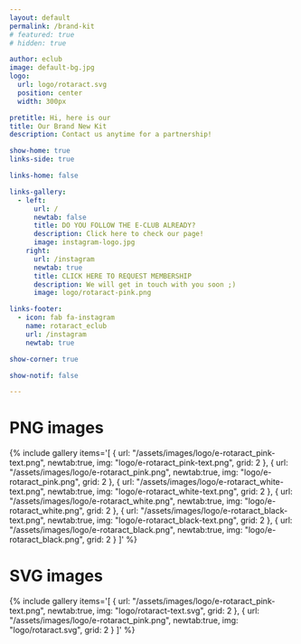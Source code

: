 ```yaml
---
layout: default
permalink: /brand-kit
# featured: true
# hidden: true

author: eclub
image: default-bg.jpg
logo:
  url: logo/rotaract.svg
  position: center
  width: 300px

pretitle: Hi, here is our
title: Our Brand New Kit
description: Contact us anytime for a partnership!

show-home: true
links-side: true

links-home: false

links-gallery:
  - left:
      url: /
      newtab: false
      title: DO YOU FOLLOW THE E-CLUB ALREADY?
      description: Click here to check our page!
      image: instagram-logo.jpg
    right:
      url: /instagram
      newtab: true
      title: CLICK HERE TO REQUEST MEMBERSHIP
      description: We will get in touch with you soon ;)
      image: logo/rotaract-pink.png

links-footer:
  - icon: fab fa-instagram
    name: rotaract_eclub
    url: /instagram
    newtab: true

show-corner: true

show-notif: false

---
```


# PNG images

{% include gallery
  items='[
    { url: "/assets/images/logo/e-rotaract_pink-text.png", newtab:true, img: "logo/e-rotaract_pink-text.png", grid: 2 },
    { url: "/assets/images/logo/e-rotaract_pink.png", newtab:true, img: "logo/e-rotaract_pink.png", grid: 2 },
    { url: "/assets/images/logo/e-rotaract_white-text.png", newtab:true, img: "logo/e-rotaract_white-text.png", grid: 2 },
    { url: "/assets/images/logo/e-rotaract_white.png", newtab:true, img: "logo/e-rotaract_white.png", grid: 2 },
    { url: "/assets/images/logo/e-rotaract_black-text.png", newtab:true, img: "logo/e-rotaract_black-text.png", grid: 2 },
    { url: "/assets/images/logo/e-rotaract_black.png", newtab:true, img: "logo/e-rotaract_black.png", grid: 2 }
  ]'
%}

# SVG images

{% include gallery
  items='[
    { url: "/assets/images/logo/e-rotaract_pink-text.png", newtab:true, img: "logo/rotaract-text.svg", grid: 2 },
    { url: "/assets/images/logo/e-rotaract_pink.png", newtab:true, img: "logo/rotaract.svg", grid: 2 }
  ]'
%}
